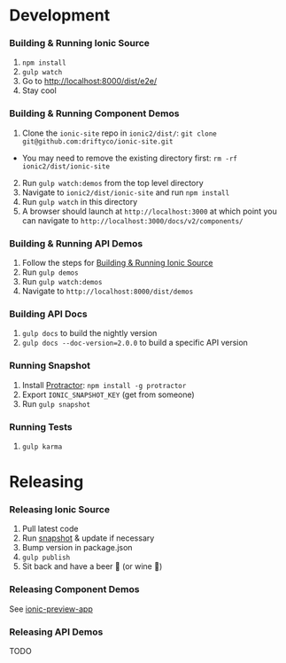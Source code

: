 # Development


### Building & Running Ionic Source

1. `npm install`
2. `gulp watch`
3. Go to [http://localhost:8000/dist/e2e/](http://localhost:8000/dist/e2e/)
4. Stay cool


### Building & Running Component Demos

1. Clone the `ionic-site` repo in `ionic2/dist/`: `git clone git@github.com:driftyco/ionic-site.git`
 * You may need to remove the existing directory first: `rm -rf ionic2/dist/ionic-site`
2. Run `gulp watch:demos` from the top level directory
3. Navigate to `ionic2/dist/ionic-site` and run `npm install`
4. Run `gulp watch` in this directory
5. A browser should launch at `http://localhost:3000` at which point you can navigate to `http://localhost:3000/docs/v2/components/`


### Building & Running API Demos

1. Follow the steps for [Building & Running Ionic Source](#building--running-ionic-source)
2. Run `gulp demos`
3. Run `gulp watch:demos`
4. Navigate to `http://localhost:8000/dist/demos`


### Building API Docs

1. `gulp docs` to build the nightly version 
2. `gulp docs --doc-version=2.0.0` to build a specific API version


### Running Snapshot

1. Install [Protractor](https://angular.github.io/protractor/#/): `npm install -g protractor`
2. Export `IONIC_SNAPSHOT_KEY` (get from someone)
3. Run `gulp snapshot`


### Running Tests

1. `gulp karma`


# Releasing

### Releasing Ionic Source

1. Pull latest code
2. Run [snapshot](#running-snapshot) & update if necessary
3. Bump version in package.json
4. `gulp publish`
5. Sit back and have a beer :beer: (or wine :wine_glass:)

### Releasing Component Demos
See [ionic-preview-app](https://github.com/driftyco/ionic-preview-app#updating-ionic-site)

### Releasing API Demos
TODO
